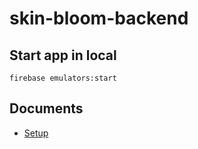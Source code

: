 # skin-bloom-backend

## Start app in local

```
firebase emulators:start
```



## Documents
- [Setup](https://github.com/hikarinabe/skin-bloom-backend/blob/main/docs/setup.md)
